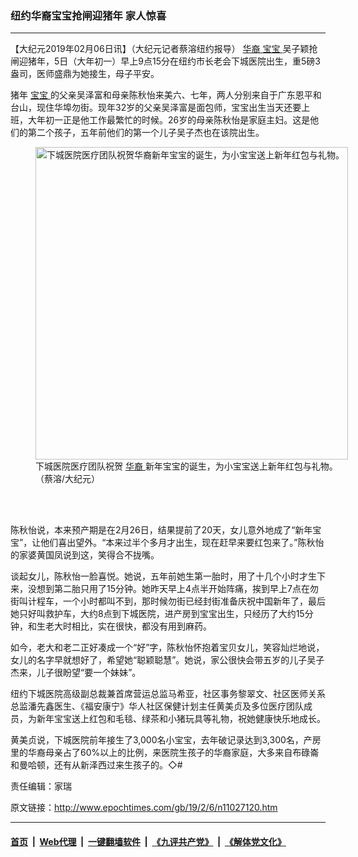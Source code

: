 ### 纽约华裔宝宝抢闸迎猪年 家人惊喜
------------------------

<p>
 【大纪元2019年02月06日讯】（大纪元记者蔡溶纽约报导）
 <a href="http://www.epochtimes.com/gb/tag/%E5%8D%8E%E8%A3%94.html">
  华裔
 </a>
 <a href="http://www.epochtimes.com/gb/tag/%E5%AE%9D%E5%AE%9D.html">
  宝宝
 </a>
 吴子颖抢闸迎猪年，5日（大年初一）早上9点15分在纽约市长老会下城医院出生，重5磅3盎司，医师盛鼎为她接生，母子平安。
</p>
<p>
 猪年
 <a href="http://www.epochtimes.com/gb/tag/%E5%AE%9D%E5%AE%9D.html">
  宝宝
 </a>
 的父亲吴泽富和母亲陈秋怡来美六、七年，两人分别来自于广东恩平和台山，现住华埠勿街。现年32岁的父亲吴泽富是面包师，宝宝出生当天还要上班，大年初一正是他工作最繁忙的时候。26岁的母亲陈秋怡是家庭主妇。这是他们的第二个孩子，五年前他们的第一个儿子吴子杰也在该院出生。
</p>
<figure class="wp-caption aligncenter" id="11027123" style="width: 500px">
 <img alt="下城医院医疗团队祝贺华裔新年宝宝的诞生，为小宝宝送上新年红包与礼物。" src="http://i.epochtimes.com/assets/uploads/2019/02/da852db489454f33c6efc9e3dc5b5a07-450x338.jpeg" width="500"/>
 <br/><figcaption class="wp-caption-text">
  下城医院医疗团队祝贺
  <a href="http://www.epochtimes.com/gb/tag/%E5%8D%8E%E8%A3%94.html">
   华裔
  </a>
  新年宝宝的诞生，为小宝宝送上新年红包与礼物。（蔡溶/大纪元）
 </figcaption><br/>
</figure><br/>
<p>
 陈秋怡说，本来预产期是在2月26日，结果提前了20天，女儿意外地成了“新年宝宝”，让他们喜出望外。“本来过半个多月才出生，现在赶早来要红包来了。”陈秋怡的家婆黄国凤说到这，笑得合不拢嘴。
</p>
<p>
 谈起女儿，陈秋怡一脸喜悦。她说，五年前她生第一胎时，用了十几个小时才生下来，没想到第二胎只用了15分钟。她昨天早上4点半开始阵痛，挨到早上7点在勿街叫计程车，一个小时都叫不到，那时候勿街已经封街准备庆祝中国新年了，最后她只好叫救护车，大约8点到下城医院，进产房到宝宝出生，只经历了大约15分钟，和生老大时相比，实在很快，都没有用到麻药。
</p>
<p>
 如今，老大和老二正好凑成一个“好”字，陈秋怡怀抱着宝贝女儿，笑容灿烂地说，女儿的名字早就想好了，希望她“聪颖聪慧”。她说，家公很快会带五岁的儿子吴子杰来，儿子很盼望“要一个妹妹”。
</p>
<p>
 纽约下城医院高级副总裁兼首席营运总监马希亚，社区事务黎翠文、社区医师关系总监潘先鑫医生、《福安康宁》华人社区保健计划主任黄美贞及多位医疗团队成员，为新年宝宝送上红包和毛毯、绿茶和小猪玩具等礼物，祝她健康快乐地成长。
</p>
<p>
 黄美贞说，下城医院前年接生了3,000名小宝宝，去年破记录达到3,300名，产房里的华裔母亲占了60%以上的比例，来医院生孩子的华裔家庭，大多来自布碌崙和曼哈顿，还有从新泽西过来生孩子的。◇#
</p>
<p>
 责任编辑：家瑞
</p>

原文链接：http://www.epochtimes.com/gb/19/2/6/n11027120.htm


------------------------
#### [首页](https://github.com/gfw-breaker/banned-news/blob/master/README.md) &nbsp;|&nbsp; [Web代理](https://github.com/labour-camp/helloworld) &nbsp;|&nbsp; [一键翻墙软件](https://github.com/gfw-breaker/nogfw/blob/master/README.md) &nbsp;|&nbsp; [《九评共产党》](https://github.com/gfw-breaker/9ping.md/blob/master/README.md#九评之一评共产党是什么) &nbsp;|&nbsp; [《解体党文化》](https://github.com/gfw-breaker/jtdwh.md/blob/master/README.md#绪论)

